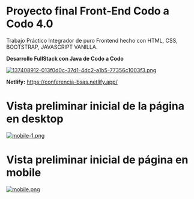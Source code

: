 # Proyecto final Front-End Codo a Codo 4.0

Trabajo Práctico Integrador de puro Frontend hecho con HTML, CSS, BOOTSTRAP, JAVASCRIPT VANILLA.

**Desarrollo FullStack con Java de Codo a Codo**

[![137408912-013f0d0c-37d1-4dc2-a1b5-77356c1003f3.png](https://i.postimg.cc/g07P5Jnh/137408912-013f0d0c-37d1-4dc2-a1b5-77356c1003f3.png)](https://postimg.cc/qt2Y6pcB)



**Netlify:** https://conferencia-bsas.netlify.app/

# Vista preliminar inicial de la página en desktop
[![mobile-1.png](https://i.postimg.cc/3N72H3q8/mobile-1.png)](https://postimg.cc/9R8DdHVK)
# Vista preliminar inicial de página en mobile
[![mobile.png](https://i.postimg.cc/rw9CyRkB/mobile.png)](https://postimg.cc/3kdDnRW1)


